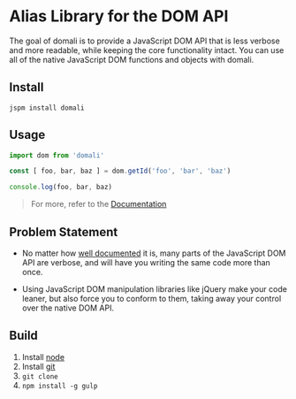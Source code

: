 # Alias Library for the DOM API

The goal of domali is to provide a JavaScript DOM API that is less verbose and
more readable, while keeping the core functionality intact. You can use
all of the native JavaScript DOM functions and objects with domali.

## Install
`jspm install domali`

## Usage
```javascript
import dom from 'domali'

const [ foo, bar, baz ] = dom.getId('foo', 'bar', 'baz')

console.log(foo, bar, baz)
```
> For more, refer to the [Documentation](docs/api.md)

## Problem Statement
- No matter how
[well documented](https://developer.mozilla.org/en-US/docs/Web/API/Document_Object_Model)
it is, many parts of the JavaScript DOM API are verbose, and will have you
writing the same code more than once.

- Using JavaScript DOM manipulation libraries like jQuery make your code
leaner, but also force you to conform to them, taking away your control
over the native DOM API.

## Build

1. Install [node](https://nodejs.org)
1. Install [git](https://git-scm.org)
1. `git clone `
1. `npm install -g gulp`